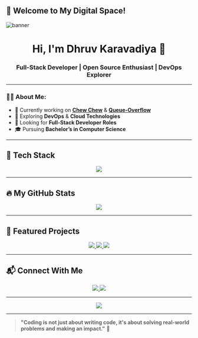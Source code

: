 ## 🚀 Welcome to My Digital Space!

![banner](https://github.com/dhruvkaravadiya/dhruvkaravadiya/assets/banner.gif)

<h1 align="center">Hi, I'm Dhruv Karavadiya 👋</h1>
<h3 align="center">Full-Stack Developer | Open Source Enthusiast | DevOps Explorer</h3>

---

### 🧑‍💻 About Me:
- 🔭 Currently working on **[Chew Chew](https://github.com/dhruvkaravadiya/Chew-Chew)** & **[Queue-Overflow](https://github.com/dhruvkaravadiya/queue-overflow)**
- 🌱 Exploring **DevOps** & **Cloud Technologies**
- 💼 Looking for **Full-Stack Developer Roles**
- 🎓 Pursuing **Bachelor’s in Computer Science**

---

## 🚀 Tech Stack
<p align="center">
  <img src="https://skillicons.dev/icons?i=js,ts,java,py,c,cs,bash,css,html,react,nextjs,nodejs,express,redux,mongodb,redis,mysql,sqlite,docker,linux,git,nginx,jest,tailwind,bootstrap,materialui,babel,vite,figma,vscode,webpack,postman,idea&perline=11"/>
</p>

---

## 🔥 My GitHub Stats
<p align="center">
  <img src="https://github-readme-stats.vercel.app/api?username=dhruvkaravadiya&show_icons=true&theme=radical"/>
</p>

---

## 🌟 Featured Projects
<p align="center">
  <a href="https://github.com/dhruvkaravadiya/Chew-Chew">
    <img src="https://github-readme-stats.vercel.app/api/pin/?username=dhruvkaravadiya&repo=Chew-Chew&theme=dark"/>
  </a>
  <a href="https://github.com/dhruvkaravadiya/WIDEO">
    <img src="https://github-readme-stats.vercel.app/api/pin/?username=dhruvkaravadiya&repo=WIDEO&theme=dark"/>
  </a>
  <a href="https://github.com/dhruvkaravadiya/queue-overflow">
    <img src="https://github-readme-stats.vercel.app/api/pin/?username=dhruvkaravadiya&repo=queue-overflow&theme=dark"/>
  </a>
</p>

---

## 📬 Connect With Me
<p align="center">
  <a href="https://mail.google.com/mail/?view=cm&fs=1&to=dhruvkaravadiya22@gmail.com">
    <img src="https://skillicons.dev/icons?i=gmail" />
  </a>
  <a href="https://linkedin.com/in/dhruvkaravadiya">
    <img src="https://skillicons.dev/icons?i=linkedin" />
  </a>
</p>

---

<p align="center">
  <img src="https://readme-typing-svg.herokuapp.com?color=36BCF7&lines=Full-Stack+Developer;Open+Source+Enthusiast;Tech+Explorer;Always+Learning!&center=true&width=500&height=50">
</p>

---

> **"Coding is not just about writing code, it's about solving real-world problems and making an impact."** 🚀

